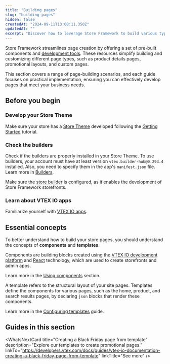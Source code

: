 ```yaml
---
title: "Building pages"
slug: "building-pages"
hidden: false
createdAt: "2024-09-11T13:08:11.350Z"
updatedAt: ""
excerpt: "Discover how to leverage Store Framework to build various types of pages tailored to your business needs."
---
```


Store Framework streamlines page creation by offering a set of pre-built components and [development tools](https://developers.vtex.com/docs/guides/developer-experience#developer-tools). These resources simplify building and customizing different page types, such as product details pages, promotional layouts, and custom pages.

This section covers a range of page-building scenarios, and each guide focuses on practical implementation, ensuring you can effectively develop pages that meet your business needs.

## Before you begin

<Steps>

### Develop your Store Theme

Make sure your store has a [Store Theme](https://developers.vtex.com/docs/guides/vtex-io-documentation-store-theme) developed following the [Getting Started](https://developers.vtex.com/docs/guides/getting-started-3) tutorial.

### Check the builders

Check if the builders are properly installed in your Store Theme. To use builders, your account must have at least version `vtex.builder-hub@0.293.4` installed. Also, you need to specify them in the app's `manifest.json` file. Learn more in [Builders](https://developers.vtex.com/docs/guides/vtex-io-documentation-builders).

Make sure the [store builder](https://developers.vtex.com/docs/guides/vtex-io-documentation-store-builder) is configured, as it enables the development of Store Framework storefronts.

### Learn about VTEX IO apps

Familiarize yourself with [VTEX IO apps](https://developers.vtex.com/docs/vtex-io-apps).

</Steps>

## Essential concepts

To better understand how to build your store pages, you should understand the concepts of **components** and **templates**.

Components are building blocks created using the [VTEX IO development platform](https://developers.vtex.com/docs/guides/vtex-io-documentation-what-is-vtex-io) and [React](https://react.dev/) technology, which are used to create storefronts and admin apps.

Learn more in the [Using components](https://developers.vtex.com/docs/guides/using-components) section.

A template refers to the structural layout of your site pages. Templates define the components for various pages, such as the home, product, and search results pages, by declaring `json` blocks that render these components.

Learn more in the [Configuring templates](https://developers.vtex.com/docs/guides/vtex-io-documentation-4-configuringtemplates) guide.

## Guides in this section

<Flex>

<WhatsNextCard
title="Building a product details page"
description="Discover how to create a product details page for your store."
linkTo="https://developers.vtex.com/docs/guides/vtex-io-documentation-building-a-product-details-page"
linkTitle="See more"
/>

<WhatsNextCard
title="Building a search results page with multiple layouts"
description="Learn how to create search result pages leveraging our VTEX IO apps."
linkTo="https://developers.vtex.com/docs/guides/vtex-io-documentation-building-a-search-results-page-with-multiple-layouts"
/>

<WhatsNextCard
title="Creating a Black Friday page from template"
description="Explore our templates to create promotional pages.”
linkTo="https://developers.vtex.com/docs/guides/vtex-io-documentation-creating-a-black-friday-page-from-template"
linkTitle="See more"
/>

<WhatsNextCard
title="Creating a custom search results page"
description="Learn how to customize your search results page and enhance user interaction."
linkTo="https://developers.vtex.com/docs/guides/vtex-io-documentation-creating-a-custom-search-results-page"
linkTitle="See more"
/>

<WhatsNextCard
title="Creating a new custom page"
description="Understand the process of building a custom page that meets specific business needs."
linkTo="https://developers.vtex.com/docs/guides/vtex-io-documentation-creating-a-new-custom-page"
linkTitle="See more"
/>

<WhatsNextCard
title="Customizing the Header and Footer blocks by page"
description="Discover how to optimize your site’s navigation by customizing header and footer blocks by page."
linkTo="https://developers.vtex.com/docs/guides/vtex-io-documentation-customizing-the-header-and-footer-blocks-by-page"
linkTitle="See more"
/>

<WhatsNextCard
title="Creating an institutional page with Content types"
description="Learn how to create an institutional page using various content types."
linkTo="https://developers.vtex.com/docs/guides/creating-an-institutional-page-with-content-types-1"
linkTitle="See more"
/>

</Flex>
